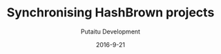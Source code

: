---
title: 'Synchronising HashBrown projects'
sections:
    -
        template: banner
        includeGrandchildren: false
        image: 50d05eee9088c589bfd5a5a3a3043c0ebcc4972b
        text: '# Synchronising HashBrown projects'
        theme: dark
    -
        template: richTextSection
        includeGrandchildren: false
        text: "There are several good reasons to synchronise one project with another. The most common 2 scenarios are:\n\n*   Working locally on remote content\n\n*   Using one project as a baseline for another"
    -
        template: richTextSection
        includeGrandchildren: false
        text: "## Setting up a synchronised remote\n\nHooking this up is easier than you might think.\n\n*   Go to the \"Settings\" panel\n*   Click the \"Sync\" section\n*   Fill in the API address of your remote HashBrown instance\n*   Click \"Renew\" next to the \"API token\" field\n    *   Log in with your remote credentials\n    *   An API token should now have been generated\n*   Make sure the \"project and \"environment\" names are correct for your remote project\n*   Pick the resources you want synchronised (Content, Schemes and/or Media)\n*   Click \"Save\"\n*   <span style=\"line-height: 20.8px;\">After the page reloads, your remote resources should show up in the navigation panel with a faded \"remote\" icon next to their names</span>"
    -
        template: buttons
        includeGrandchildren: false
        text: "## Voila!\n\nThat's all there is to it."
        buttons:
            -
                text: 'More guides'
                href: /guides/
                target: _self
meta:
    id: 5bd0de0803a611d57f91a45272bb49e5ba969c73
    parentId: bf70856caed6633b734d5b0e7b61a651305571f1
    language: en
date: '2016-9-21'
author: 'Putaitu Development'
permalink: /guides/synchronising-hashbrown-projects/
layout: sectionPage
---